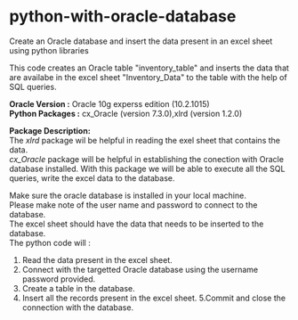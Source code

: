 # python-with-oracle-database
Create an Oracle database and insert the data present in an excel sheet using python libraries

This code creates an Oracle table "inventory_table" and inserts the data that are availabe in the excel sheet "Inventory_Data" to the table with the help of SQL queries.

**Oracle Version :** Oracle 10g experss edition (10.2.1015)        
**Python Packages :** cx_Oracle (version 7.3.0),xlrd (version 1.2.0)         
				  
**Package Description:**       
The *xlrd* package wil be helpful in reading the exel sheet that contains the data.          
*cx_Oracle* package will be helpful in establishing the conection with Oracle database installed. With this package we will be able to execute all the SQL queries, write the excel data to the database.      

Make sure the oracle database is installed in your local machine.       
Please make note of the user name and password to connect to the database.     
The excel sheet should have the data that needs to be inserted to the database.       
The python code will :       
1. Read the data present in the excel sheet.
2. Connect with the targetted Oracle database using the username password provided.
3. Create a table in the database.
4. Insert all the records present in the excel sheet.
5.Commit and close the connection with the database.




